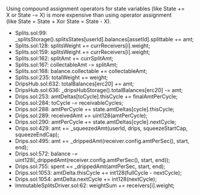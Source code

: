 Using compound assignment operators for state variables (like State += X or State -= X) is more expensive than using operator assignment (like State = State + Xor State = State - X).


+ Splits.sol:99:        _splitsStorage().splitsStates[userId].balances[assetId].splittable += amt;
+ Splits.sol:128:            splitsWeight += currReceivers[i].weight;
+ Splits.sol:159:            splitsWeight += currReceivers[i].weight;
+ Splits.sol:162:            splitAmt += currSplitAmt;
+ Splits.sol:167:        collectableAmt -= splitAmt;
+ Splits.sol:168:        balance.collectable += collectableAmt;
+ Splits.sol:235:            totalWeight += weight;
+ DripsHub.sol:632:        totalBalances[erc20] += amt;
+ DripsHub.sol:636:        _dripsHubStorage().totalBalances[erc20] -= amt;
+ Drips.sol:253:                amtDeltas[toCycle].thisCycle += finalAmtPerCycle;
+ Drips.sol:284:            toCycle -= receivableCycles;
+ Drips.sol:288:            amtPerCycle += state.amtDeltas[cycle].thisCycle;
+ Drips.sol:289:            receivedAmt += uint128(amtPerCycle);
+ Drips.sol:290:            amtPerCycle += state.amtDeltas[cycle].nextCycle;
+ Drips.sol:429:                    amt += _squeezedAmt(userId, drips, squeezeStartCap, squeezeEndCap);
+ Drips.sol:495:            amt += _drippedAmt(receiver.config.amtPerSec(), start, end);
+ Drips.sol:572:            balance -= uint128(_drippedAmt(receiver.config.amtPerSec(), start, end));
+ Drips.sol:755:                spent += _drippedAmt(amtPerSec, start, end);
+ Drips.sol:1053:            amtDelta.thisCycle += int128(fullCycle - nextCycle);
+ Drips.sol:1054:            amtDelta.nextCycle += int128(nextCycle);
+ ImmutableSplitsDriver.sol:62:            weightSum += receivers[i].weight;